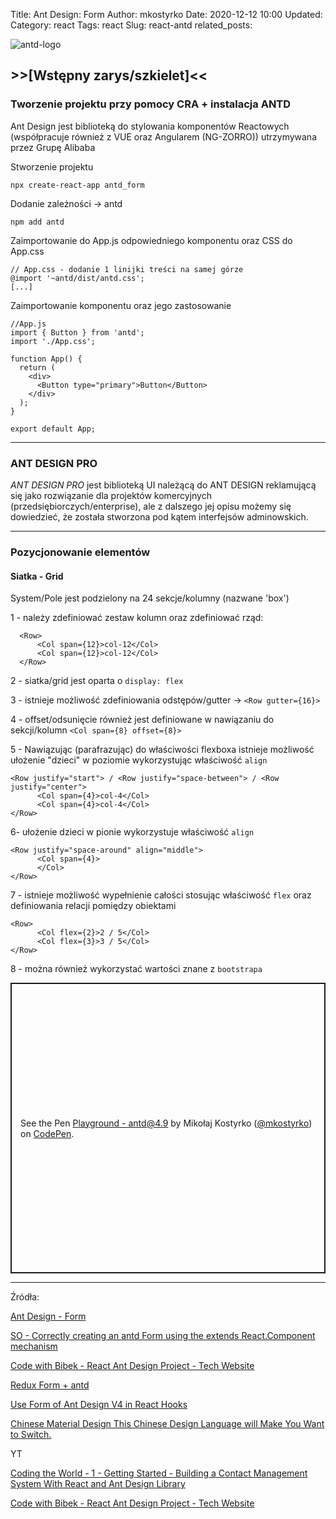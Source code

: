 Title: Ant Design: Form
Author: mkostyrko
Date: 2020-12-12 10:00
Updated:
Category: react
Tags: react
Slug: react-antd
related_posts: 


![antd-logo](https://miro.medium.com/max/1000/1*fyrm-nSWAyxa5_m78mTq2g.png)

## >>[Wstępny zarys/szkielet]<<

### Tworzenie projektu przy pomocy CRA + instalacja ANTD

Ant Design jest biblioteką do stylowania komponentów Reactowych (współpracuje również z VUE oraz Angularem (NG-ZORRO)) utrzymywana przez Grupę Alibaba

Stworzenie projektu

    npx create-react-app antd_form

Dodanie zależności -> antd

    npm add antd

Zaimportowanie do App.js odpowiedniego komponentu oraz CSS do App.css

    // App.css - dodanie 1 linijki treści na samej górze
    @import '~antd/dist/antd.css';
    [...]

Zaimportowanie komponentu oraz jego zastosowanie

    //App.js
    import { Button } from 'antd';
    import './App.css';

    function App() {
      return (
        <div>
          <Button type="primary">Button</Button>
        </div>
      );
    }

    export default App;

---
### ANT DESIGN PRO

*ANT DESIGN PRO* jest biblioteką UI należącą do ANT DESIGN reklamującą się jako rozwiązanie dla projektów komercyjnych (przedsiębiorczych/enterprise), ale z dalszego jej opisu możemy się dowiedzieć, że została stworzona pod kątem interfejsów adminowskich.


---
### Pozycjonowanie elementów
#### Siatka - Grid

System/Pole jest podzielony na 24 sekcje/kolumny (nazwane 'box')

1 - należy zdefiniować zestaw kolumn oraz zdefiniować rząd:

      <Row>
          <Col span={12}>col-12</Col>
          <Col span={12}>col-12</Col>
      </Row>

2 - siatka/grid jest oparta o `display: flex`

3 - istnieje możliwość zdefiniowania odstępów/gutter -> `<Row gutter={16}>`

4 - offset/odsunięcie również jest definiowane w nawiązaniu do sekcji/kolumn `<Col span={8} offset={8}>`

5 - Nawiązując (parafrazując) do właściwości flexboxa istnieje możliwość ułożenie "dzieci" w poziomie wykorzystując właściwość `align`


    <Row justify="start"> / <Row justify="space-between"> / <Row justify="center">
          <Col span={4}>col-4</Col>
          <Col span={4}>col-4</Col>
    </Row>

6- ułożenie dzieci w pionie wykorzystuje właściwość `align`

    <Row justify="space-around" align="middle">
          <Col span={4}>
          </Col>
    </Row>

7 - istnieje możliwość wypełnienie całości stosując właściwość `flex` oraz definiowania relacji pomiędzy obiektami

    <Row>
          <Col flex={2}>2 / 5</Col>
          <Col flex={3}>3 / 5</Col>
    </Row>

8 - można również wykorzystać wartości znane z `bootstrapa`

<p class="codepen" data-height="465" data-theme-id="light" data-default-tab="js,result" data-user="mkostyrko" data-slug-hash="abmZPzZ" style="height: 465px; box-sizing: border-box; display: flex; align-items: center; justify-content: center; border: 2px solid; margin: 1em 0; padding: 1em;" data-pen-title="Playground - antd@4.9">
  <span>See the Pen <a href="https://codepen.io/mkostyrko/pen/abmZPzZ">
  Playground - antd@4.9</a> by Mikołaj Kostyrko (<a href="https://codepen.io/mkostyrko">@mkostyrko</a>)
  on <a href="https://codepen.io">CodePen</a>.</span>
</p>
<script async src="https://cpwebassets.codepen.io/assets/embed/ei.js"></script>






---

Źródła:


[Ant Design - Form](https://ant.design/components/form/)

[SO - Correctly creating an antd Form using the extends React.Component mechanism](https://stackoverflow.com/questions/41181573/correctly-creating-an-antd-form-using-the-extends-react-component-mechanism)

[Code with Bibek - React Ant Design Project - Tech Website](https://www.youtube.com/playlist?list=PLiUrl-SQRR7LM5cw7azA2H_FZwFx2UgkI)


[Redux Form + antd](https://codesandbox.io/s/jzyl70wpk?file=/index.js)

[Use Form of Ant Design V4 in React Hooks](https://annacoding.com/article/7jDz3vvi3VdtYXYkvYpUp2/Use-Form-of-Ant-Design-V4-in-React-Hooks)

[Chinese Material Design This Chinese Design Language will Make You Want to Switch.](https://uxdesign.cc/chinese-material-design-5d31359df4a6)


YT

[Coding the World - 1 - Getting Started - Building a Contact Management System With React and Ant Design Library](https://www.youtube.com/watch?v=FizDLRlE6NE&t=777s&ab_channel=CodingTheWorld)

[Code with Bibek - React Ant Design Project - Tech Website](https://www.youtube.com/playlist?list=PLiUrl-SQRR7LM5cw7azA2H_FZwFx2UgkI)


